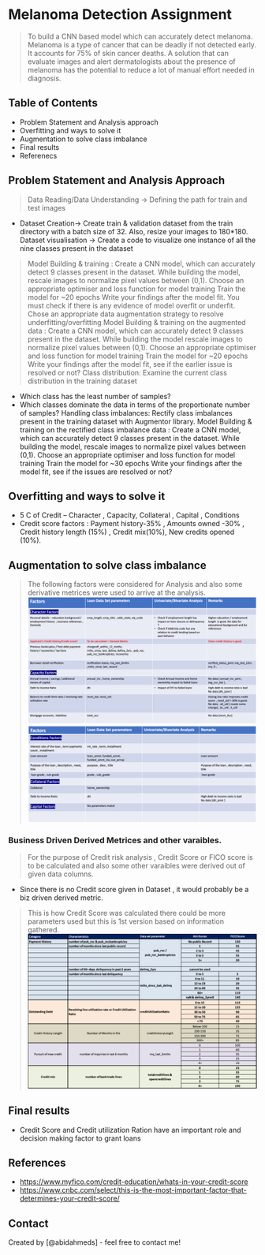 # Melanoma Detection Assignment
> To build a CNN based model which can accurately detect melanoma. Melanoma is a type of cancer that can be deadly if not detected early. It accounts for 75% of skin cancer deaths. A solution that can evaluate images and alert dermatologists about the presence of melanoma has the potential to reduce a lot of manual effort needed in diagnosis.


## Table of Contents
* Problem Statement and Analysis approach
* Overfitting and ways to solve it
* Augmentation to solve class imbalance
* Final results
* Referenecs


## Problem Statement and Analysis Approach
> Data Reading/Data Understanding → Defining the path for train and test images 
- Dataset Creation→ Create train & validation dataset from the train directory with a batch size of 32. Also, resize your images to 180*180.
Dataset visualisation → Create a code to visualize one instance of all the nine classes present in the dataset 
> Model Building & training : 
Create a CNN model, which can accurately detect 9 classes present in the dataset. While building the model, rescale images to normalize pixel values between (0,1).
Choose an appropriate optimiser and loss function for model training
Train the model for ~20 epochs
Write your findings after the model fit. You must check if there is any evidence of model overfit or underfit.
Chose an appropriate data augmentation strategy to resolve underfitting/overfitting 
> Model Building & training on the augmented data :
Create a CNN model, which can accurately detect 9 classes present in the dataset. While building the model rescale images to normalize pixel values between (0,1).
Choose an appropriate optimiser and loss function for model training
Train the model for ~20 epochs
Write your findings after the model fit, see if the earlier issue is resolved or not?
Class distribution: Examine the current class distribution in the training dataset 
- Which class has the least number of samples?
- Which classes dominate the data in terms of the proportionate number of samples?
Handling class imbalances: Rectify class imbalances present in the training dataset with Augmentor library.
Model Building & training on the rectified class imbalance data :
Create a CNN model, which can accurately detect 9 classes present in the dataset. While building the model, rescale images to normalize pixel values between (0,1).
Choose an appropriate optimiser and loss function for model training
Train the model for ~30 epochs
Write your findings after the model fit, see if the issues are resolved or not?


## Overfitting and ways to solve it
- 5 C of Credit – Character , Capacity, Collateral , Capital , Conditions 
- Credit score factors : Payment history-35% , Amounts owned -30%  , Credit history length (15%) , Credit mix(10%), New credits opened (10%).

## Augmentation to solve class imbalance

> The following factors were considered for Analysis and also some derivative metrices were used to arrive at the analysis.
![Lending Decision Factors](https://github.com/abidahmeds/LendingClubCaseStudy/blob/master/charts/factors1.png)
![Lending Decision Factors2](https://github.com/abidahmeds/LendingClubCaseStudy/blob/master/charts/factors2.png)

### Business Driven Derived Metrices and other varaibles.
> For the purpose of Credit risk analysis , Credit Score or FICO score is to be calculated and also some other varaibles were derived out of given data columns.
- Since there is no Credit score given in Dataset , it would probably be a biz driven derived metric. 
> This is how Credit Score was calculated  there could be more parameters used but this is 1st version based on information gathered.
![Credit Score Calculation formula](https://github.com/abidahmeds/LendingClubCaseStudy/blob/master/charts/CreditScoreCalculationFormula.png)

## Final results
- Credit Score and Credit utilization Ration have an important role and decision making factor to grant loans

## References
-  https://www.myfico.com/credit-education/whats-in-your-credit-score
-  https://www.cnbc.com/select/this-is-the-most-important-factor-that-determines-your-credit-score/ 

## Contact
Created by [@abidahmeds] - feel free to contact me!


<!-- Optional -->
<!-- ## License -->
<!-- This project is open source and available under the [... License](). -->

<!-- You don't have to include all sections - just the one's relevant to your project -->
